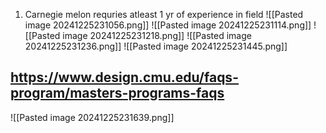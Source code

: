 1. Carnegie melon requries atleast 1 yr of experience in field
![[Pasted image 20241225231056.png]]
![[Pasted image 20241225231114.png]]
![[Pasted image 20241225231218.png]]
![[Pasted image 20241225231236.png]]
![[Pasted image 20241225231445.png]]

https://www.design.cmu.edu/faqs-program/masters-programs-faqs
---
![[Pasted image 20241225231639.png]]
